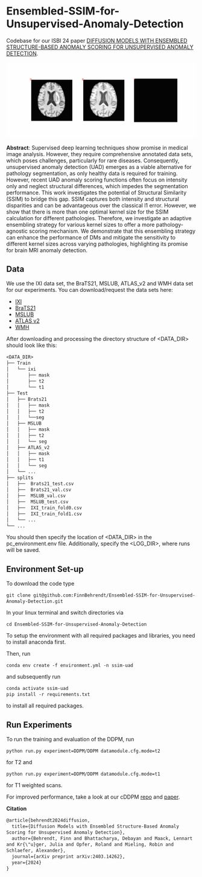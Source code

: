 # Ensembled-SSIM-for-Unsupervised-Anomaly-Detection
Codebase for our ISBI 24 paper [DIFFUSION MODELS WITH ENSEMBLED STRUCTURE-BASED ANOMALY SCORING FOR UNSUPERVISED ANOMALY DETECTION](https://arxiv.org/pdf/2403.14262).

![](Graphical_abstract.gif)

**Abstract**: 
Supervised deep learning techniques show promise in medical image analysis. However, they require comprehensive annotated data sets, which poses challenges, particularly for rare diseases. Consequently, unsupervised anomaly detection (UAD) emerges as a viable alternative for pathology segmentation, as only healthy data is required for training. However, recent UAD anomaly scoring functions often focus on intensity only and neglect structural differences, which impedes the segmentation performance. This work investigates the potential of Structural Similarity (SSIM) to bridge this gap. SSIM captures both intensity and structural disparities and can be advantageous over the classical l1 error. However, we show that there is more than one optimal kernel size for the SSIM calculation for different pathologies. Therefore, we investigate an adaptive ensembling strategy for various kernel sizes to offer a more pathology-agnostic scoring mechanism. We demonstrate that this ensembling strategy can enhance the performance of DMs and mitigate the sensitivity to different kernel sizes across varying pathologies, highlighting its promise for brain MRI anomaly detection.

## Data
We use the IXI data set, the BraTS21, MSLUB, ATLAS_v2 and WMH data set for our experiments. 
You can download/request the data sets here:

* [IXI](https://brain-development.org/ixi-dataset/)
* [BraTS21](http://braintumorsegmentation.org/)
* [MSLUB](https://lit.fe.uni-lj.si/en/research/resources/3D-MR-MS/)
* [ATLAS v2](https://fcon_1000.projects.nitrc.org/indi/retro/atlas.html)
* [WMH](https://dataverse.nl/dataset.xhtml?persistentId=doi:10.34894/AECRSD )

After downloading and processing the directory structure of <DATA_DIR> should look like this: 

    <DATA_DIR>
    ├── Train
    │   └── ixi
    │       ├── mask
    │       ├── t2
    │       └── t1
    ├── Test
    │   ├── Brats21
    │   │   ├── mask
    │   │   ├── t2
    │   │   └──seg
    │   ├── MSLUB
    │   │   ├── mask
    │   │   ├── t2
    │   │   └── seg
    │   ├── ATLAS_v2
    │   │   ├── mask
    │   │   ├── t1
    │   │   └── seg
    │   └── ...
    ├── splits
    │   ├──  Brats21_test.csv        
    │   ├──  Brats21_val.csv   
    │   ├──  MSLUB_val.csv 
    │   ├──  MSLUB_test.csv
    │   ├──  IXI_train_fold0.csv
    │   ├──  IXI_train_fold1.csv 
    │   └── ...                
    └── ...

You should then specify the location of <DATA_DIR> in the pc_environment.env file. Additionally, specify the <LOG_DIR>, where runs will be saved. 


## Environment Set-up
To download the code type 

    git clone git@github.com:FinnBehrendt/Ensembled-SSIM-for-Unsupervised-Anomaly-Detection.git

In your linux terminal and switch directories via

    cd Ensembled-SSIM-for-Unsupervised-Anomaly-Detection

To setup the environment with all required packages and libraries, you need to install anaconda first. 

Then, run 

    conda env create -f environment.yml -n ssim-uad

and subsequently run 

    conda activate ssim-uad
    pip install -r requirements.txt

to install all required packages.

## Run Experiments

To run the training and evaluation of the DDPM, run 

    python run.py experiment=DDPM/DDPM datamodule.cfg.mode=t2 

for T2 and
 
    python run.py experiment=DDPM/DDPM datamodule.cfg.mode=t1 
    
for T1 weighted scans.

For improved performance, take a look at our cDDPM [repo](https://github.com/FinnBehrendt/Conditioned-Diffusion-Models-UAD) and [paper](https://arxiv.org/abs/2312.04215).



**Citation**


    @article{behrendt2024diffusion,
      title={Diffusion Models with Ensembled Structure-Based Anomaly Scoring for Unsupervised Anomaly Detection},
      author={Behrendt, Finn and Bhattacharya, Debayan and Maack, Lennart and Kr{\"u}ger, Julia and Opfer, Roland and Mieling, Robin and Schlaefer, Alexander},
      journal={arXiv preprint arXiv:2403.14262},
      year={2024}
    }

